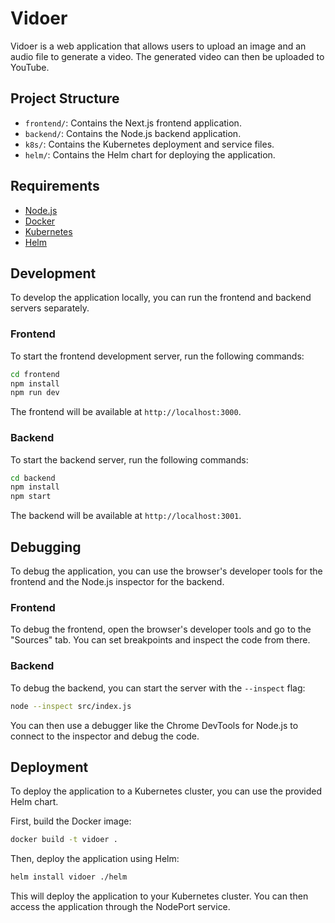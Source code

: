 # Vidoer

Vidoer is a web application that allows users to upload an image and an audio file to generate a video. The generated video can then be uploaded to YouTube.

## Project Structure

- `frontend/`: Contains the Next.js frontend application.
- `backend/`: Contains the Node.js backend application.
- `k8s/`: Contains the Kubernetes deployment and service files.
- `helm/`: Contains the Helm chart for deploying the application.

## Requirements

- [Node.js](https://nodejs.org/)
- [Docker](https://www.docker.com/)
- [Kubernetes](https://kubernetes.io/)
- [Helm](https://helm.sh/)

## Development

To develop the application locally, you can run the frontend and backend servers separately.

### Frontend

To start the frontend development server, run the following commands:

```bash
cd frontend
npm install
npm run dev
```

The frontend will be available at `http://localhost:3000`.

### Backend

To start the backend server, run the following commands:

```bash
cd backend
npm install
npm start
```

The backend will be available at `http://localhost:3001`.

## Debugging

To debug the application, you can use the browser's developer tools for the frontend and the Node.js inspector for the backend.

### Frontend

To debug the frontend, open the browser's developer tools and go to the "Sources" tab. You can set breakpoints and inspect the code from there.

### Backend

To debug the backend, you can start the server with the `--inspect` flag:

```bash
node --inspect src/index.js
```

You can then use a debugger like the Chrome DevTools for Node.js to connect to the inspector and debug the code.

## Deployment

To deploy the application to a Kubernetes cluster, you can use the provided Helm chart.

First, build the Docker image:

```bash
docker build -t vidoer .
```

Then, deploy the application using Helm:

```bash
helm install vidoer ./helm
```

This will deploy the application to your Kubernetes cluster. You can then access the application through the NodePort service.
